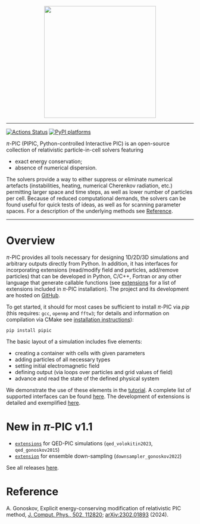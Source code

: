 <p align="center">
<img src="https://raw.githubusercontent.com/hi-chi/pipic/main/docs/logo/pipic_logo.png" width="300">
</p>

---
[![Actions Status][actions-badge]][actions-link]
[![PyPI platforms][pypi-platforms]][pypi-link]

$\pi$-PIC (PIPIC, Python-controlled Interactive PIC) is an open-source collection of relativistic particle-in-cell solvers featuring
- exact energy conservation;
- absence of numerical dispersion.

The solvers provide a way to either suppress or eliminate numerical artefacts (instabilities, heating, numerical Cherenkov radiation, etc.) permitting larger space and time steps, as well as lower number of particles per cell.
Because of reduced computational demands, the solvers can be found useful for quick tests of ideas, as well as for scanning parameter spaces. For a description of the underlying methods see [Reference](#Reference).

---

# Overview
$\pi$-PIC provides all tools necessary for designing 1D/2D/3D simulations and arbitrary outputs directly from Python. In addition, it has interfaces for incorporating extensions (read/modify field and particles, add/remove particles) that can be developed in Python, C/C++, Fortran or any other language that generate callable functions (see [extensions][extensions] for a list of extensions included in $\pi$-PIC installation). The project and its development are hosted on [GitHub][]. 

To get started, it should for most cases be sufficient to install $\pi$-PIC via _pip_ (this requires: `gcc`, `openmp` and `fftw3`; for details and information on compilation via CMake see [installation instructions][installation]):
```
pip install pipic
```

The basic layout of a simulation includes five elements:
- creating a container with cells with given parameters
- adding particles of all necessary types
- setting initial electromagnetic field
- defining output (via loops over particles and grid values of field)
- advance and read the state of the defined physical system

We demonstrate the use of these elements in the [tutorial][]. A complete list of supported interfaces can be found [here][interfaces]. The development of extensions is detailed and exemplified [here][extension_development].  

# New in $\pi$-PIC v1.1
- [`extensions`][extensions] for QED-PIC simulations (`qed_volokitin2023`, `qed_gonoskov2015`)
- [`extension`][extensions] for ensemble down-sampling (`downsampler_gonoskov2022`)

See all releases [here][releases].

# Reference
A. Gonoskov, Explicit energy-conserving modification of relativistic PIC method, [J. Comput. Phys., 502, 112820](https://doi.org/10.1016/j.jcp.2024.112820); [arXiv:2302.01893][] (2024).



<!-- prettier-ignore-start -->
[actions-badge]:            https://github.com/hi-chi/pipic/workflows/CI/badge.svg
[actions-link]:             https://github.com/hi-chi/pipic/actions
[pypi-link]:                https://pypi.org/project/pipic/
[pypi-platforms]:           https://img.shields.io/pypi/pyversions/pipic

[GitHub]: https://github.com/hi-chi/pipic
[installation]: https://github.com/hi-chi/pipic/blob/main/docs/guides/INSTALLATION.md
[tutorial]: https://github.com/hi-chi/pipic/blob/main/docs/guides/TUTORIAL.md
[interfaces]: https://github.com/hi-chi/pipic/blob/main/docs/guides/INTERFACES.md
[extensions]: https://github.com/hi-chi/pipic/blob/main/docs/EXTENSIONS.md
[extension_development]: https://github.com/hi-chi/pipic/blob/main/docs/guides/EXTENSION_DEVELOPMENT.md
[releases]: https://github.com/hi-chi/pipic/blob/main/docs/RELEASES.md
[arXiv:2302.01893]: https://arxiv.org/abs/2302.01893
<!-- prettier-ignore-end -->
